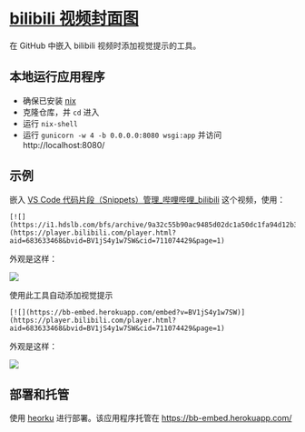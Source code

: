 # [bilibili 视频封面图](https://bb-embed.herokuapp.com/)

在 GitHub 中嵌入 bilibili 视频时添加视觉提示的工具。

## 本地运行应用程序

- 确保已安装 [nix](https://nixos.org/download.html)
- 克隆仓库，并 `cd` 进入
- 运行 `nix-shell`
- 运行 `gunicorn -w 4 -b 0.0.0.0:8080 wsgi:app` 并访问 http://localhost:8080/

## 示例

嵌入 [VS Code 代码片段（Snippets）管理\_哔哩哔哩\_bilibili](https://www.bilibili.com/video/BV1jS4y1w7SW?spm_id_from=333.999.0.0) 这个视频，使用：

```
[![](https://i1.hdslb.com/bfs/archive/9a32c55b90ac9485d02dc1a50dc1fa94d12b3111.jpg@640w_400h_1c.webp)](https://player.bilibili.com/player.html?aid=683633468&bvid=BV1jS4y1w7SW&cid=711074429&page=1)
```

外观是这样：

[![](https://i1.hdslb.com/bfs/archive/9a32c55b90ac9485d02dc1a50dc1fa94d12b3111.jpg@640w_400h_1c.webp)](https://player.bilibili.com/player.html?aid=683633468&bvid=BV1jS4y1w7SW&cid=711074429&page=1)

使用此工具自动添加视觉提示

```
[![](https://bb-embed.herokuapp.com/embed?v=BV1jS4y1w7SW)](https://player.bilibili.com/player.html?aid=683633468&bvid=BV1jS4y1w7SW&cid=711074429&page=1)
```

外观是这样：

[![](https://bb-embed.herokuapp.com/embed?v=BV1jS4y1w7SW)](https://player.bilibili.com/player.html?aid=683633468&bvid=BV1jS4y1w7SW&cid=711074429&page=1)

## 部署和托管

使用 [heorku](https://heroku.com/) 进行部署。该应用程序托管在 https://bb-embed.herokuapp.com/
